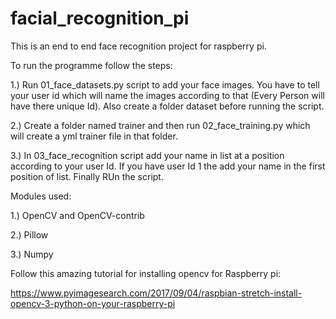 # facial_recognition_pi

This is an end to end face recognition project for raspberry pi.

To run the programme follow the steps:

1.) Run 01_face_datasets.py script to add your face images. You have to tell your user id which will name the images according to that (Every Person will have there unique Id). Also create a folder dataset before running the script.

2.) Create a folder named trainer and then run 02_face_training.py which will create a yml trainer file in that folder. 

3.) In 03_face_recognition script add your name in list at a position according to your user Id. If you have user Id 1 the add your name in the first position of list. Finally RUn the script.

Modules used:

1.) OpenCV and OpenCV-contrib

2.) Pillow

3.) Numpy

Follow this amazing tutorial for installing opencv for Raspberry pi:

https://www.pyimagesearch.com/2017/09/04/raspbian-stretch-install-opencv-3-python-on-your-raspberry-pi        
